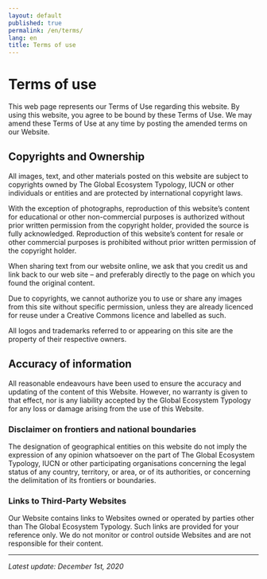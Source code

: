 ```yaml
---
layout: default
published: true
permalink: /en/terms/
lang: en
title: Terms of use
---
```



# Terms of use

This web page represents our Terms of Use regarding this website. By using this website, you agree to be bound by these Terms of Use. We may amend these Terms of Use at any time by posting the amended terms on our Website. 

## Copyrights and Ownership
All images, text, and other materials posted on this website are subject to copyrights owned by The Global Ecosystem Typology, IUCN or other individuals or entities and are protected by international copyright laws. 

With the exception of photographs, reproduction of this website’s content for educational or other non-commercial purposes is authorized without prior written permission from the copyright holder, provided the source is fully acknowledged. Reproduction of this website’s content for resale or other commercial purposes is prohibited without prior written permission of the copyright holder.

When sharing text from our website online, we ask that you credit us and link back to our web site – and preferably directly to the page on which you found the original content. 

Due to copyrights, we cannot authorize you to use or share any images from this site without specific permission, unless they are already licenced for reuse under a Creative Commons licence and labelled as such.

All logos and trademarks referred to or appearing on this site are the property of their respective owners.

## Accuracy of information
All reasonable endeavours have been used to ensure the accuracy and updating of the content of this Website. However, no warranty is given to that effect, nor is any liability accepted by the Global Ecosystem Typology for any loss or damage arising from the use of this Website.

### Disclaimer on frontiers and national boundaries
The designation of geographical entities on this website do not imply the expression of any opinion whatsoever on the part of The Global Ecosystem Typology, IUCN or other participating organisations concerning the legal status of any country, territory, or area, or of its authorities, or concerning the delimitation of its frontiers or boundaries.

### Links to Third-Party Websites
Our Website contains links to Websites owned or operated by parties other than The Global Ecosystem Typology. Such links are provided for your reference only. We do not monitor or control outside Websites and are not responsible for their content. 




---
_Latest update: December 1st, 2020_
